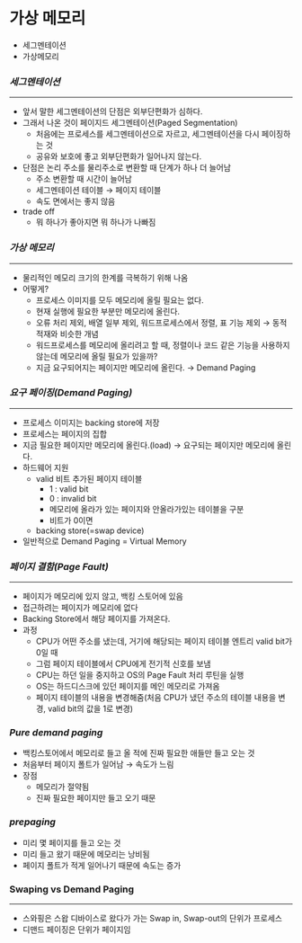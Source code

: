 # 가상 메모리

- 세그멘테이션
- 가상메모리

### *세그멘테이션*

---

- 앞서 말한 세그멘테이션의 단점은 외부단편화가 심하다.
- 그래서 나온 것이 페이지드 세그멘테이션(Paged Segmentation)
    - 처음에는 프로세스를 세그멘테이션으로 자르고, 세그멘테이션을 다시 페이징하는 것
    - 공유와 보호에 좋고 외부단편화가 일어나지 않는다.
- 단점은 논리 주소를 물리주소로 변환할 때 단계가 하나 더 늘어남
    - 주소 변환할 때 시간이 늘어남
    - 세그멘테이션 테이블 → 페이지 테이블
    - 속도 면에서는 좋지 않음
- trade off
    - 뭐 하나가 좋아지면 뭐 하나가 나빠짐

### *가상 메모리*

---

- 물리적인 메모리 크기의 한계를 극복하기 위해 나옴
- 어떻게?
    - 프로세스 이미지를 모두 메모리에 올릴 필요는 없다.
    - 현재 실행에 필요한 부분만 메모리에 올린다.
    - 오류 처리 제외, 배열 일부 제외, 워드프로세스에서 정렬, 표 기능 제외 → 동적 적재와 비슷한 개념
    - 워드프로세스를 메모리에 올리려고 할 때, 정렬이나 코드 같은 기능을 사용하지 않는데 메모리에 올릴 필요가 있을까?
    - 지금 요구되어지는 페이지만 메모리에 올린다. →  Demand Paging

### *요구 페이징(Demand Paging)*

---

- 프로세스 이미지는 backing store에 저장
- 프로세스는 페이지의 집합
- 지금 필요한 페이지만 메모리에 올린다.(load) → 요구되는 페이지만 메모리에 올린다.
- 하드웨어 지원
    - valid 비트 추가된 페이지 테이블
        - 1 : valid bit
        - 0 : invalid bit
        - 메모리에 올라가 있는 페이지와 안올라가있는 테이블을 구분
        - 비트가 0이면
    - backing store(=swap device)
- 일반적으로 Demand Paging = Virtual Memory

### *페이지 결함(Page Fault)*

---

- 페이지가 메모리에 있지 않고, 백킹 스토어에 있음
- 접근하려는 페이지가 메모리에 없다
- Backing Store에서 해당 페이지를 가져온다.
- 과정
    - CPU가 어떤 주소를 냈는데, 거기에 해당되는 페이지 테이블 엔트리 valid bit가 0일 때
    - 그럼 페이지 테이블에서 CPU에게 전기적 신호를 보냄
    - CPU는 하던 일을 중지하고 OS의 Page Fault 처리 루틴을 실행
    - OS는 하드디스크에 있던 페이지를 메인 메모리로 가져옴
    - 페이지 테이블의 내용을 변경해줌(처음 CPU가 냈던 주소의 테이블 내용을 변경, valid bit의 값을 1로 변경)

### *Pure demand paging*

- 백킹스토어에서 메모리로 들고 올 적에 진짜 필요한 애들만 들고 오는 것
- 처음부터 페이지 폴트가 일어남 → 속도가 느림
- 장점
    - 메모리가 절약됨
    - 진짜 필요한 페이지만 들고 오기 때문

### *prepaging*

- 미리 몇 페이지를 들고 오는 것
- 미리 들고 왔기 때문에 메모리는 낭비됨
- 페이지 폴트가 적게 일어나기 때문에 속도는 증가

### Swaping vs Demand Paging

---

- 스와핑은 스왑 디바이스로 왔다가 가는 Swap in, Swap-out의 단위가 프로세스
- 디맨드 페이징은 단위가 페이지임